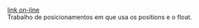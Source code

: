 [link on-line](https://sheilaacunha.github.io/growdev-position-float/)
</br>
Trabalho de posicionamentos em que usa os positions e o float.
